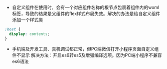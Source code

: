 - 自定义组件在使用时，会有一个对应组件名称的根节点包裹着组件内的wxml标签，导致的结果是父组件的flex样式布局失效。解决的办法是给自定义组件添加一个样式类
```css
:host {
  display: contents;
}
```
- 手机端及开发工具、真机调试都正常，但PC端微信打开小程序页面自定义组件不显示
  解决方法：开启es6转es5及增强编译选项。因为PC端小程序不兼容es6语法